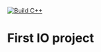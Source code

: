 [![Build C++](https://github.com/jase780/FirstIO/actions/workflows/actions.yml/badge.svg)](https://github.com/jase780/FirstIO/actions/workflows/actions.yml)

# First IO project
